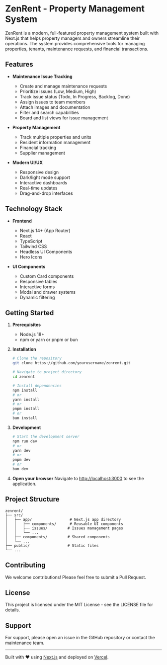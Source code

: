 # ZenRent - Property Management System

ZenRent is a modern, full-featured property management system built with Next.js that helps property managers and owners streamline their operations. The system provides comprehensive tools for managing properties, tenants, maintenance requests, and financial transactions.

## Features

- **Maintenance Issue Tracking**
  - Create and manage maintenance requests
  - Prioritize issues (Low, Medium, High)
  - Track issue status (Todo, In Progress, Backlog, Done)
  - Assign issues to team members
  - Attach images and documentation
  - Filter and search capabilities
  - Board and list views for issue management

- **Property Management**
  - Track multiple properties and units
  - Resident information management
  - Financial tracking
  - Supplier management

- **Modern UI/UX**
  - Responsive design
  - Dark/light mode support
  - Interactive dashboards
  - Real-time updates
  - Drag-and-drop interfaces

## Technology Stack

- **Frontend**
  - Next.js 14+ (App Router)
  - React
  - TypeScript
  - Tailwind CSS
  - Headless UI Components
  - Hero Icons

- **UI Components**
  - Custom Card components
  - Responsive tables
  - Interactive forms
  - Modal and drawer systems
  - Dynamic filtering

## Getting Started

1. **Prerequisites**
   - Node.js 18+ 
   - npm or yarn or pnpm or bun

2. **Installation**
   ```bash
   # Clone the repository
   git clone https://github.com/yourusername/zenrent.git
   
   # Navigate to project directory
   cd zenrent
   
   # Install dependencies
   npm install
   # or
   yarn install
   # or
   pnpm install
   # or
   bun install
   ```

3. **Development**
   ```bash
   # Start the development server
   npm run dev
   # or
   yarn dev
   # or
   pnpm dev
   # or
   bun dev
   ```

4. **Open your browser**
   Navigate to [http://localhost:3000](http://localhost:3000) to see the application.

## Project Structure

```
zenrent/
├── src/
│   ├── app/                 # Next.js app directory
│   │   ├── components/      # Reusable UI components
│   │   ├── issues/         # Issues management pages
│   │   └── ...
│   ├── components/         # Shared components
│   └── ...
├── public/                 # Static files
└── ...
```

## Contributing

We welcome contributions! Please feel free to submit a Pull Request.

## License

This project is licensed under the MIT License - see the LICENSE file for details.

## Support

For support, please open an issue in the GitHub repository or contact the maintenance team.

---

Built with ❤️ using [Next.js](https://nextjs.org/) and deployed on [Vercel](https://vercel.com/).
